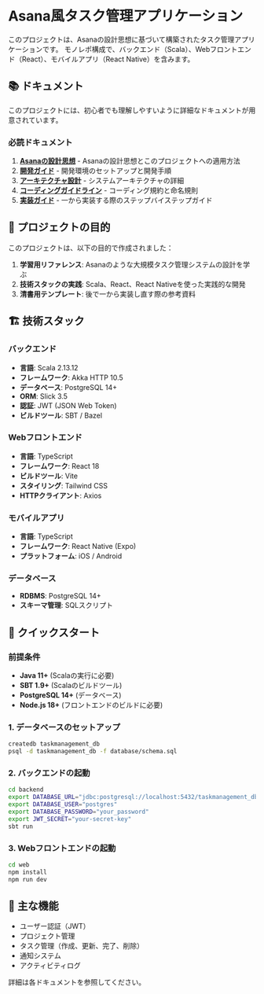 # Asana風タスク管理アプリケーション

このプロジェクトは、Asanaの設計思想に基づいて構築されたタスク管理アプリケーションです。
モノレポ構成で、バックエンド（Scala）、Webフロントエンド（React）、モバイルアプリ（React Native）を含みます。

## 📚 ドキュメント

このプロジェクトには、初心者でも理解しやすいように詳細なドキュメントが用意されています。

### 必読ドキュメント

1. **[Asanaの設計思想](docs/ASANA_PHILOSOPHY.md)** - Asanaの設計思想とこのプロジェクトへの適用方法
2. **[開発ガイド](docs/DEVELOPMENT.md)** - 開発環境のセットアップと開発手順
3. **[アーキテクチャ設計](docs/ARCHITECTURE.md)** - システムアーキテクチャの詳細
4. **[コーディングガイドライン](docs/CODING_GUIDELINES.md)** - コーディング規約と命名規則
5. **[実装ガイド](docs/IMPLEMENTATION_GUIDE.md)** - 一から実装する際のステップバイステップガイド

## 🎯 プロジェクトの目的

このプロジェクトは、以下の目的で作成されました：

1. **学習用リファレンス**: Asanaのような大規模タスク管理システムの設計を学ぶ
2. **技術スタックの実践**: Scala、React、React Nativeを使った実践的な開発
3. **清書用テンプレート**: 後で一から実装し直す際の参考資料

## 🏗️ 技術スタック

### バックエンド
- **言語**: Scala 2.13.12
- **フレームワーク**: Akka HTTP 10.5
- **データベース**: PostgreSQL 14+
- **ORM**: Slick 3.5
- **認証**: JWT (JSON Web Token)
- **ビルドツール**: SBT / Bazel

### Webフロントエンド
- **言語**: TypeScript
- **フレームワーク**: React 18
- **ビルドツール**: Vite
- **スタイリング**: Tailwind CSS
- **HTTPクライアント**: Axios

### モバイルアプリ
- **言語**: TypeScript
- **フレームワーク**: React Native (Expo)
- **プラットフォーム**: iOS / Android

### データベース
- **RDBMS**: PostgreSQL 14+
- **スキーマ管理**: SQLスクリプト

## 🚀 クイックスタート

### 前提条件

- **Java 11+** (Scalaの実行に必要)
- **SBT 1.9+** (Scalaのビルドツール)
- **PostgreSQL 14+** (データベース)
- **Node.js 18+** (フロントエンドのビルドに必要)

### 1. データベースのセットアップ

```bash
createdb taskmanagement_db
psql -d taskmanagement_db -f database/schema.sql
```

### 2. バックエンドの起動

```bash
cd backend
export DATABASE_URL="jdbc:postgresql://localhost:5432/taskmanagement_db"
export DATABASE_USER="postgres"
export DATABASE_PASSWORD="your_password"
export JWT_SECRET="your-secret-key"
sbt run
```

### 3. Webフロントエンドの起動

```bash
cd web
npm install
npm run dev
```

## 📝 主な機能

- ユーザー認証（JWT）
- プロジェクト管理
- タスク管理（作成、更新、完了、削除）
- 通知システム
- アクティビティログ

詳細は各ドキュメントを参照してください。
